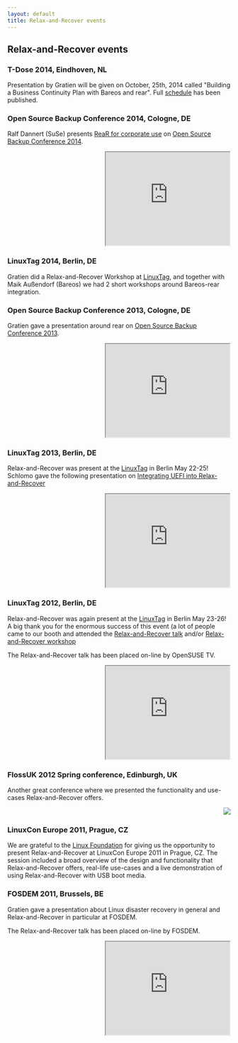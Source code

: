 ```yaml
---
layout: default
title: Relax-and-Recover events
---
```


## Relax-and-Recover events

### T-Dose 2014, Eindhoven, NL
Presentation by Gratien will be given on October, 25th, 2014 called "Building a Business Continuity Plan with Bareos and rear". Full [schedule](http://www.t-dose.org/2014/schedule/full) has been published.
<br clear="right">

### Open Source Backup Conference 2014, Cologne, DE
Ralf Dannert (SuSe) presents [ReaR for corporate use](http://osbconf.org/wp-content/uploads/2014/09/REAR-by-Ralf-Dannert.pdf) on [Open Source Backup Conference 2014](http://osbconf.org/program/).

<iframe width="280" height="210" src="http://www.youtube.com/embed/4zGll7jlRk4" align="right"><p>Relax-and-Recover talk of Ralf Dannert (SuSe) at OSBC 2014</p></iframe>

<br clear="right">

### LinuxTag 2014, Berlin, DE
Gratien did a Relax-and-Recover Workshop at [LinuxTag](http://linuxtag.org), and together with Maik Außendorf (Bareos) we had 2 short workshops around Bareos-rear integration.
<br clear="right">

### Open Source Backup Conference 2013, Cologne, DE
Gratien gave a presentation around rear on [Open Source Backup Conference 2013](http://www.osbconf.org/historie/2013/open-source-backup-conference-2013-review).

<iframe width="280" height="210" src="http://www.youtube.com/embed/JDUOL_5ck6k" align="right"><p>Relax-and-Recover talk at OSBConf</p></iframe>
<br clear="right">

### LinuxTag 2013, Berlin, DE
Relax-and-Recover was present at the [LinuxTag](http://linuxtag.org) 
in Berlin May 22-25! Schlomo gave the following presentation on [Integrating UEFI into Relax-and-Recover](http://www.linuxtag.org/2013/en/program/friday-may-24-2013.html?eventid=349)

<iframe width="280" height="210" src="http://www.youtube.com/embed/IAERu2LObjY" align="right"><p>Relax-and-Recover talk</p></iframe>
<br clear="right">

### LinuxTag 2012, Berlin, DE
Relax-and-Recover was again present at the [LinuxTag](http://linuxtag.org)
in Berlin May 23-26! A big thank you for the enormous success of this event
(a lot of people came to our booth and attended the
[Relax-and-Recover talk](http://www.linuxtag.org/2012/de/program/program/vortragsdetails-talkid195.html)
and/or [Relax-and-Recover workshop](http://www.linuxtag.org/2012/de/program/workshops/workshops/vortragsdetails-talkid701.html)

The Relax-and-Recover talk has been placed on-line by OpenSUSE TV.

<iframe width="280" height="210" src="http://www.youtube.com/embed/jUfFzFU-SWY" align="right"><p>Relax-and-Recover talk</p></iframe>
<br clear="right">

### FlossUK 2012 Spring conference, Edinburgh, UK
Another great conference where we presented the functionality and use-cases Relax-and-Recover offers.

<img src="http://www.flossuk.org/moin_static193/common/flossuk-182x70.png" align="right">
<br clear="right">

### LinuxCon Europe 2011, Prague, CZ
We are grateful to the [Linux Foundation](http://www.linuxfoundation.org/)
for giving us the opportunity to present Relax-and-Recover at LinuxCon
Europe 2011 in Prague, CZ. The session included a broad overview of
the design and functionality that Relax-and-Recover offers, real-life
use-cases and a live demonstration of using Relax-and-Recover with USB
boot media.


### FOSDEM 2011, Brussels, BE
Gratien gave a presentation about Linux disaster recovery in general and Relax-and-Recover in particular at FOSDEM.

The Relax-and-Recover talk has been placed on-line by FOSDEM.

<iframe width="280" height="210" src="http://www.youtube.com/embed/4SMdxIGWxeQ" align="right"><p>Relax-and-Recover talk</p></iframe>
<br clear="right">
